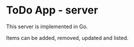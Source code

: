# ToDo App - server

This server is implemented in Go.

Items can be added, removed, updated and listed.
